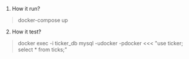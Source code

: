 1. How it run?
>docker-compose up
2. How it test?
>docker exec -i ticker_db mysql -udocker -pdocker <<< "use ticker; select * from ticks;"
